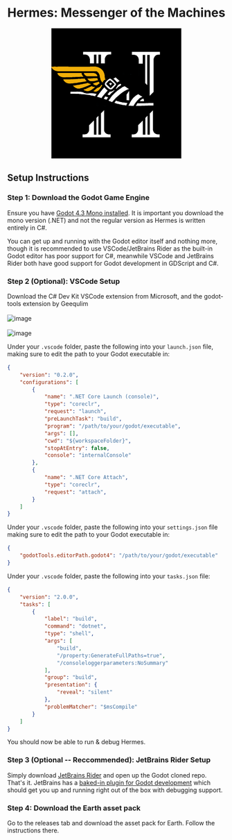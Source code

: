 <h1 align="center">
Hermes: Messenger of the Machines
</h1>
  
</p><p align="center">
  <img src="https://github.com/Argyraspides/Hermes/blob/main/docs/Hermes.png" width="300" height="300">
</p>

## Setup Instructions

### Step 1: Download the Godot Game Engine
Ensure you have [Godot 4.3 Mono installed](https://godotengine.org/). It is important you download the mono version (.NET) and not the regular version as Hermes is written entirely in C#.

You can get up and running with the Godot editor itself and nothing more, though it is recommended to use VSCode/JetBrains Rider as the built-in Godot editor has poor support for C#, meanwhile VSCode and JetBrains Rider both have good support for Godot development in GDScript and C#.

### Step 2 (Optional): VSCode Setup
Download the C# Dev Kit VSCode extension from Microsoft, and the godot-tools extension by Geequlim
<br></br>
![image](https://github.com/user-attachments/assets/42460577-6807-4578-9d22-c7c5ae28c316)
<br></br>
![image](https://github.com/user-attachments/assets/aac338d4-8b89-4afc-a5e8-7f63abb763b8)

Under your ``.vscode`` folder, paste the following into your ``launch.json`` file, making sure to edit the path to your Godot executable in:

```json
{
    "version": "0.2.0",
    "configurations": [
        {
            "name": ".NET Core Launch (console)",
            "type": "coreclr",
            "request": "launch",
            "preLaunchTask": "build",
            "program": "/path/to/your/godot/executable",
            "args": [],
            "cwd": "${workspaceFolder}",
            "stopAtEntry": false,
            "console": "internalConsole"
        },
        {
            "name": ".NET Core Attach",
            "type": "coreclr",
            "request": "attach",
        }
    ]
}
```

Under your ``.vscode`` folder, paste the following into your ``settings.json`` file making sure to edit the path to your Godot executable in:

```json
{
    "godotTools.editorPath.godot4": "/path/to/your/godot/executable"
}
```

Under your ``.vscode`` folder, paste the following into your ``tasks.json`` file:

```json
{
    "version": "2.0.0",
    "tasks": [
        {
            "label": "build",
            "command": "dotnet",
            "type": "shell",
            "args": [
                "build",
                "/property:GenerateFullPaths=true",
                "/consoleloggerparameters:NoSummary"
            ],
            "group": "build",
            "presentation": {
                "reveal": "silent"
            },
            "problemMatcher": "$msCompile"
        }
    ]
}
```

You should now be able to run & debug Hermes.


### Step 3 (Optional -- Reccommended): JetBrains Rider Setup
Simply download [JetBrains Rider](https://www.jetbrains.com/rider/download) and open up the Godot cloned repo. That's it. JetBrains has a [baked-in plugin for Godot development](https://www.jetbrains.com/help/rider/Godot.html#running-and-debugging) which should get you up and running right out of the box with debugging support.

### Step 4: Download the Earth asset pack
Go to the releases tab and download the asset pack for Earth. Follow the instructions there.
